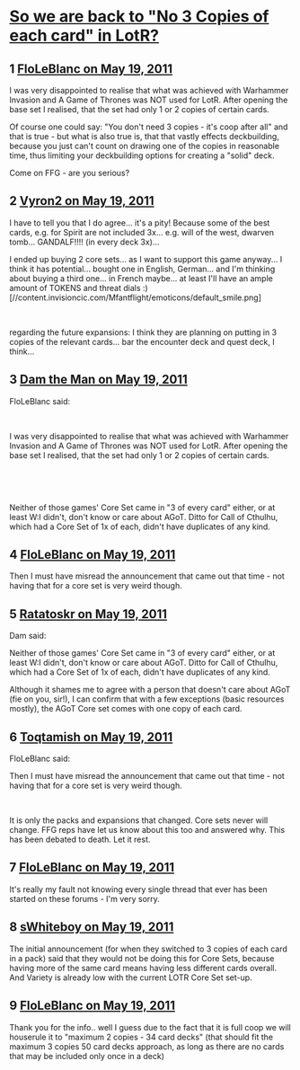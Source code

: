 # [So we are back to &quot;No 3 Copies of each card&quot; in LotR?](https://community.fantasyflightgames.com/topic/47020-so-we-are-back-to-no-3-copies-of-each-card-in-lotr/)

## 1 [FloLeBlanc on May 19, 2011](https://community.fantasyflightgames.com/topic/47020-so-we-are-back-to-no-3-copies-of-each-card-in-lotr/?do=findComment&comment=471098)

I was very disappointed to realise that what was achieved with Warhammer Invasion and A Game of Thrones was NOT used for LotR.
After opening the base set I realised, that the set had only 1 or 2 copies of certain cards.

Of course one could say: "You don't need 3 copies - it's coop after all" and that is true - but what is also true is, that that vastly effects deckbuilding, because you just can't count on drawing one of the copies in reasonable time, thus limiting your deckbuilding options for creating a "solid" deck.

Come on FFG - are you serious?

## 2 [Vyron2 on May 19, 2011](https://community.fantasyflightgames.com/topic/47020-so-we-are-back-to-no-3-copies-of-each-card-in-lotr/?do=findComment&comment=471109)

I have to tell you that I do agree... it's a pity! Because some of the best cards, e.g. for Spirit are not included 3x... e.g. will of the west, dwarven tomb... GANDALF!!!! (in every deck 3x)...

I ended up buying 2 core sets... as I want to support this game anyway... I think it has potential... bought one in English, German... and I'm thinking about buying a third one... in French maybe... at least I'll have an ample amount of TOKENS and threat dials :) [//content.invisioncic.com/Mfantflight/emoticons/default_smile.png]

 

regarding the future expansions: I think they are planning on putting in 3 copies of the relevant cards... bar the encounter deck and quest deck, I think...

## 3 [Dam the Man on May 19, 2011](https://community.fantasyflightgames.com/topic/47020-so-we-are-back-to-no-3-copies-of-each-card-in-lotr/?do=findComment&comment=471121)

FloLeBlanc said:

 

I was very disappointed to realise that what was achieved with Warhammer Invasion and A Game of Thrones was NOT used for LotR.
After opening the base set I realised, that the set had only 1 or 2 copies of certain cards.

 

 

Neither of those games' Core Set came in "3 of every card" either, or at least W:I didn't, don't know or care about AGoT. Ditto for Call of Cthulhu, which had a Core Set of 1x of each, didn't have duplicates of any kind.

## 4 [FloLeBlanc on May 19, 2011](https://community.fantasyflightgames.com/topic/47020-so-we-are-back-to-no-3-copies-of-each-card-in-lotr/?do=findComment&comment=471145)

Then I must have misread the announcement that came out that time - not having that for a core set is very weird though.

## 5 [Ratatoskr on May 19, 2011](https://community.fantasyflightgames.com/topic/47020-so-we-are-back-to-no-3-copies-of-each-card-in-lotr/?do=findComment&comment=471200)

Dam said:

Neither of those games' Core Set came in "3 of every card" either, or at least W:I didn't, don't know or care about AGoT. Ditto for Call of Cthulhu, which had a Core Set of 1x of each, didn't have duplicates of any kind.



Although it shames me to agree with a person that doesn't care about AGoT (fie on you, sir!), I can confirm that with a few exceptions (basic resources mostly), the AGoT Core set comes with one copy of each card.

## 6 [Toqtamish on May 19, 2011](https://community.fantasyflightgames.com/topic/47020-so-we-are-back-to-no-3-copies-of-each-card-in-lotr/?do=findComment&comment=471201)

FloLeBlanc said:

Then I must have misread the announcement that came out that time - not having that for a core set is very weird though.



 

It is only the packs and expansions that changed. Core sets never will change. FFG reps have let us know about this too and answered why. This has been debated to death. Let it rest.

## 7 [FloLeBlanc on May 19, 2011](https://community.fantasyflightgames.com/topic/47020-so-we-are-back-to-no-3-copies-of-each-card-in-lotr/?do=findComment&comment=471237)

It's really my fault not knowing every single thread that ever has been started on these forums - I'm very sorry.

## 8 [sWhiteboy on May 19, 2011](https://community.fantasyflightgames.com/topic/47020-so-we-are-back-to-no-3-copies-of-each-card-in-lotr/?do=findComment&comment=471427)

The initial announcement (for when they switched to 3 copies of each card in a pack) said that they would not be doing this for Core Sets, because having more of the same card means having less different cards overall.  And Variety is already low with the current LOTR Core Set set-up.

## 9 [FloLeBlanc on May 19, 2011](https://community.fantasyflightgames.com/topic/47020-so-we-are-back-to-no-3-copies-of-each-card-in-lotr/?do=findComment&comment=471466)

Thank you for the info.. well I guess due to the fact that it is full coop we will houserule it to "maximum 2 copies - 34 card decks" (that should fit the maximum 3 copies 50 card decks approach, as long as there are no cards that may be included only once in a deck)

